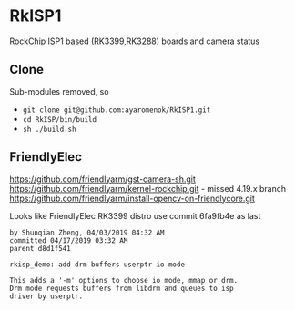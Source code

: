 # RkISP1
RockChip ISP1 based (RK3399,RK3288) boards and camera status

## Clone
Sub-modules removed, so
- `git clone git@github.com:ayaromenok/RkISP1.git`
- `cd RkISP/bin/build`
- `sh ./build.sh`


## FriendlyElec


https://github.com/friendlyarm/gst-camera-sh.git
https://github.com/friendlyarm/kernel-rockchip.git - missed 4.19.x branch
https://github.com/friendlyarm/install-opencv-on-friendlycore.git

Looks like FriendlyElec RK3399 distro use commit 6fa9fb4e as last
```Commit 6fa9fb4e
by Shunqian Zheng, 04/03/2019 04:32 AM
committed 04/17/2019 03:32 AM
parent d8d1f541

rkisp_demo: add drm buffers userptr io mode

This adds a '-m' options to choose io mode, mmap or drm.
Drm mode requests buffers from libdrm and queues to isp
driver by userptr.
```
